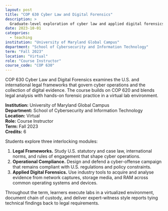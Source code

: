 ```yaml
---
layout: post
title: "COP 630 Cyber Law and Digital Forensics"
description: >
  Graduate-level exploration of cyber law and applied digital forensics, delivered in a virtual environment.
date: 2023-10-01
categories:
  - teaching
institution: "University of Maryland Global Campus"
department: "School of Cybersecurity and Information Technology"
term: "Fall 2023"
location: "Virtual"
role: "Course Instructor"
course_code: "COP 630"
---
```


COP 630 Cyber Law and Digital Forensics examines the U.S. and international legal frameworks that govern cyber operations and the collection of digital evidence. The course builds on COP 620 and blends legal analysis with hands-on forensic practice in a virtual lab environment.

**Institution:** University of Maryland Global Campus  
**Department:** School of Cybersecurity and Information Technology  
**Location:** Virtual  
**Role:** Course Instructor  
**Term:** Fall 2023  
**Credits:** 6

Students explore three interlocking modules:

1. **Legal Frameworks.** Study U.S. statutory and case law, international norms, and rules of engagement that shape cyber operations.
2. **Operational Compliance.** Design and defend a cyber-offense campaign that remains compliant with U.S. regulations and policy constraints.
3. **Applied Digital Forensics.** Use industry tools to acquire and analyse evidence from network captures, storage media, and RAM across common operating systems and devices.

Throughout the term, learners execute labs in a virtualized environment, document chain of custody, and deliver expert-witness style reports tying technical findings back to legal requirements.  

